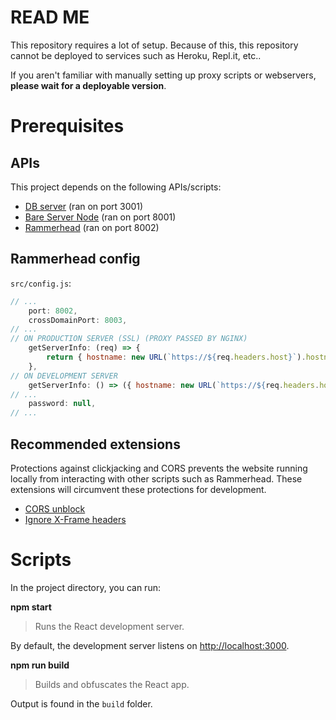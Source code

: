 # READ ME

This repository requires a lot of setup. Because of this, this repository cannot be deployed to services such as Heroku, Repl.it, etc..

If you aren't familiar with manually setting up proxy scripts or webservers, **please wait for a deployable version**.

# Prerequisites

## APIs

This project depends on the following APIs/scripts:

- [DB server](https://git.holy.how/holy/db-server) (ran on port 3001)
- [Bare Server Node](https://github.com/tomphttp/bare-server-node) (ran on port 8001)
- [Rammerhead](https://github.com/binary-person/rammerhead) (ran on port 8002)

## Rammerhead config

`src/config.js`:

```js
// ...
	port: 8002,
	crossDomainPort: 8003,
// ...
// ON PRODUCTION SERVER (SSL) (PROXY PASSED BY NGINX)
	getServerInfo: (req) => {
		return { hostname: new URL(`https://${req.headers.host}`).hostname, port: 443, crossDomainPort: 443, protocol: 'https:' };
	},
// ON DEVELOPMENT SERVER
	getServerInfo: () => ({ hostname: new URL(`https://${req.headers.host}`).hostname, port: 8002, crossDomainPort: 8002, protocol: 'http:' }),
// ...
	password: null,
// ...
```

## Recommended extensions

Protections against clickjacking and CORS prevents the website running locally from interacting with other scripts such as Rammerhead. These extensions will circumvent these protections for development.

- [CORS unblock](https://chrome.google.com/webstore/detail/cors-unblock/lfhmikememgdcahcdlaciloancbhjino)
- [Ignore X-Frame headers](https://chrome.google.com/webstore/detail/ignore-x-frame-headers/gleekbfjekiniecknbkamfmkohkpodhe)

# Scripts

In the project directory, you can run:

**npm start**

> Runs the React development server.

By default, the development server listens on [http://localhost:3000](http://localhost:3000).

**npm run build**

> Builds and obfuscates the React app.

Output is found in the `build` folder.